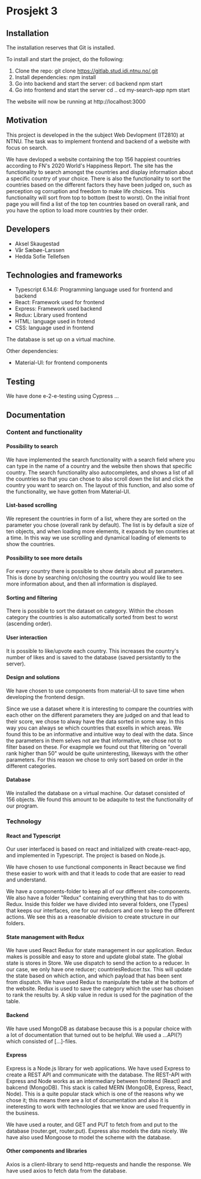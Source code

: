 # Prosjekt 3

## Installation 
The installation reserves that Git is installed. 

To install and start the project, do the following:


1. Clone the repo: 
 git clone https://gitlab.stud.idi.ntnu.no/.git
2. Install dependencies:
 npm install 
3. Go into backend and start the server: cd backend
npm start
4. Go into frontend and start the server 
 cd ..
cd my-search-app
npm start

The website will now be running at http://localhost:3000


## Motivation 
This project is developed in the the subject Web Devlopment (IT2810) at NTNU. The task was to implement frontend and backend of a website with focus on search. 

We have devloped a website containing the top 156 happiest countries according to FN's 2020 World's Happiness Report. The site has the functionality to search amongst the countries and 
display information about a specific country of your choice. There is also the functionality to sort the countries based on the different factors they have been judged on, such as 
perception og corruption and freedom to make life choices. This functionality will sort from top to bottom (best to worst). On the initial front page you will find a list 
of the top ten countries based on overall rank, and you have the option to load more countries by their order.


## Developers 
- Aksel Skaugestad 
- Vår Sæbøe-Larssen
- Hedda Sofie Tellefsen


## Technologies and frameworks
- Typescript 6.14.6: Programming language used for frontend and backend 
- React: Framework used for frontend 
- Express: Framework used backend 
- Redux: Library used frontend 
- HTML: language used in frotend 
- CSS: language used in frontend 

The database is set up on a virtual machine.

Other dependencies: 
- Material-UI: for frontend components 


## Testing 
We have done e-2-e-testing using Cypress ...


## Documentation 
### Content and functionality

#### Possibility to search 
We have implemented the search functionality with a search field where you can type in the name of a country and the website then shows that 
specific country. The search functionality also autocompletes, and shows a list of all the countries so that you can chose to also scroll down the list 
and click the country you want to search on. The layout of this function, and also some of the functionality, we have gotten from Material-UI.

#### List-based scrolling 
We represent the countries in form of a list, where they are sorted on the parameter you chose (overall rank by default). The list is by default a size of ten objects, and when 
loading more elements, it expands by ten countries at a time. In this way we use scrolling and dynamical loading of elements to show the countries.

#### Possibility to see more details
For every country there is possible to show details about all parameters. This is done by searching on/chosing the country you would like to see more information about, and then 
all information is displayed. 

#### Sorting and filtering
There is possible to sort the dataset on category. Within the chosen category the countries is also automatically sorted from best to worst (ascending order). 


#### User interaction
It is possible to like/upvote each country. This increases the country's number of likes and is saved to the database (saved persistantly to the server). 

#### Design and solutions 

We have chosen to use components from material-UI to save time when developing the frontend design. 

Since we use a dataset where it is interesting to compare the countries with each other on the different parameters they are judged on and that lead to their score, we chose to alway 
have the data sorted in some way. In this way you can always se which countries that esxells in which areas. We found this to be an informative and intuitive way to deal 
with the data. Since the parameters in them selves not are that informative, we chose not to filter based on these. For exapmple we found out that filtering on "overall rank
higher than 50" would be quite uninteresting, likeways with the other parameters. For this reason we chose to only sort based on order in the different categories. 

#### Database 
We installed the database on a virtual machine. Our dataset consisted of 156 objects. We found this amount to be adaquite to test the functionality of our program.



### Technology

#### React and Typescript 
Our user interfaced is based on react and initialized with create-react-app, and implemented in Typescript. The project is based on Node.js.

We have chosen to use functional components in React because we find these easier to work with and that it leads to code that are easier to read and understand. 

We have a components-folder to keep all of our different site-components. We also have a folder "Redux" containing everything that has to do with Redux. Inside this folder we have divided into several folders, one (Types) that keeps our 
interfaces, one for our reducers and one  to keep the different actions. We see this as a reasonable division to create structure in our folders. 

#### State management with Redux 
We have used React Redux for state management in our application. Redux makes is possible and easy to store and update global state. The global state is stores in Store. We use dispatch to send the action to a reducer. In our case, we only have one reducer; 
countriesReducer.tsx. This will update the state based on which action, and which payload that has been sent from dispatch. We have used Redux to manipulate the table at the bottom of the website. Redux is used to save the category which the user has choisen to rank the results by.
A skip value in redux is used for the pagination of the table.


#### Backend 
We have used MongoDB as database because this is a popular choice with a lot of documentation that turned out to be helpful. We used a ...API(?) which consisted of [...]-files.


#### Express 
Express is a Node.js library for web applications. We have used Express to create a REST API and communicate with the database. The REST-API with Express and Node works
as an intermediary between frontend (React) and bakcend (MongoDB). This stack is called MERN (MongoDB, Express, React, Node). This is a quite popular stack which is one of the reasons 
why we chose it; this means there are a lot of documentation and also it is ineteresting to work with technologies that we know are used frequently in the business. 

We have used a router, and GET and PUT to fetch from and put to the database (router.get, router.put). Express also models the data nicely. We have also used Mongoose to model the scheme
with the database. 

#### Other components and libraries 
Axios is a client-library to send http-requests and handle the response. We have used axios to fetch data from the database.








